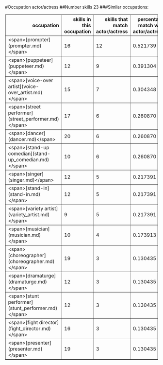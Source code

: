#Occupation actor/actress
##Number skills 23
###Similar occupations:
<table border="1" class="dataframe">
  <thead>
    <tr style="text-align: right;">
      <th>occupation</th>
      <th>skills in this occupation</th>
      <th>skills that match actor/actress</th>
      <th>percentage match with actor/actress</th>
      <th>skills not in actor/actress</th>
    </tr>
  </thead>
  <tbody>
    <tr>
      <td>&lt;span&gt;[prompter](prompter.md)&lt;/span&gt;</td>
      <td>16</td>
      <td>12</td>
      <td>0.521739</td>
      <td>4</td>
    </tr>
    <tr>
      <td>&lt;span&gt;[puppeteer](puppeteer.md)&lt;/span&gt;</td>
      <td>12</td>
      <td>9</td>
      <td>0.391304</td>
      <td>3</td>
    </tr>
    <tr>
      <td>&lt;span&gt;[voice-over artist](voice-over_artist.md)&lt;/span&gt;</td>
      <td>15</td>
      <td>7</td>
      <td>0.304348</td>
      <td>8</td>
    </tr>
    <tr>
      <td>&lt;span&gt;[street performer](street_performer.md)&lt;/span&gt;</td>
      <td>17</td>
      <td>6</td>
      <td>0.260870</td>
      <td>11</td>
    </tr>
    <tr>
      <td>&lt;span&gt;[dancer](dancer.md)&lt;/span&gt;</td>
      <td>20</td>
      <td>6</td>
      <td>0.260870</td>
      <td>14</td>
    </tr>
    <tr>
      <td>&lt;span&gt;[stand-up comedian](stand-up_comedian.md)&lt;/span&gt;</td>
      <td>10</td>
      <td>6</td>
      <td>0.260870</td>
      <td>4</td>
    </tr>
    <tr>
      <td>&lt;span&gt;[singer](singer.md)&lt;/span&gt;</td>
      <td>12</td>
      <td>5</td>
      <td>0.217391</td>
      <td>7</td>
    </tr>
    <tr>
      <td>&lt;span&gt;[stand-in](stand-in.md)&lt;/span&gt;</td>
      <td>12</td>
      <td>5</td>
      <td>0.217391</td>
      <td>7</td>
    </tr>
    <tr>
      <td>&lt;span&gt;[variety artist](variety_artist.md)&lt;/span&gt;</td>
      <td>9</td>
      <td>5</td>
      <td>0.217391</td>
      <td>4</td>
    </tr>
    <tr>
      <td>&lt;span&gt;[musician](musician.md)&lt;/span&gt;</td>
      <td>10</td>
      <td>4</td>
      <td>0.173913</td>
      <td>6</td>
    </tr>
    <tr>
      <td>&lt;span&gt;[choreographer](choreographer.md)&lt;/span&gt;</td>
      <td>19</td>
      <td>3</td>
      <td>0.130435</td>
      <td>16</td>
    </tr>
    <tr>
      <td>&lt;span&gt;[dramaturge](dramaturge.md)&lt;/span&gt;</td>
      <td>12</td>
      <td>3</td>
      <td>0.130435</td>
      <td>9</td>
    </tr>
    <tr>
      <td>&lt;span&gt;[stunt performer](stunt_performer.md)&lt;/span&gt;</td>
      <td>12</td>
      <td>3</td>
      <td>0.130435</td>
      <td>9</td>
    </tr>
    <tr>
      <td>&lt;span&gt;[fight director](fight_director.md)&lt;/span&gt;</td>
      <td>16</td>
      <td>3</td>
      <td>0.130435</td>
      <td>13</td>
    </tr>
    <tr>
      <td>&lt;span&gt;[presenter](presenter.md)&lt;/span&gt;</td>
      <td>19</td>
      <td>3</td>
      <td>0.130435</td>
      <td>16</td>
    </tr>
  </tbody>
</table>
